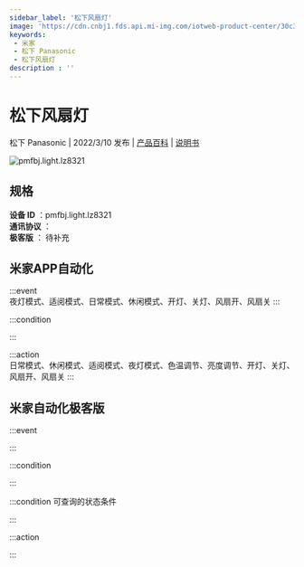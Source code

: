 ```yaml
---
sidebar_label: '松下风扇灯'
image: 'https://cdn.cnbj1.fds.api.mi-img.com/iotweb-product-center/30c30b457f0f07f49f6a90b1c8292ff9_1640756070924.png?GalaxyAccessKeyId=AKVGLQWBOVIRQ3XLEW&Expires=9223372036854775807&Signature=M76oQkY8zvNxKpxFxw6fvKbzicg='
keywords: 
 - 米家
 - 松下 Panasonic
 - 松下风扇灯
description : ''
---
```

# 松下风扇灯

松下 Panasonic | 2022/3/10 发布 | [产品百科](https://home.mi.com/webapp/content/baike/product/index.html?model=pmfbj.light.lz8321/) | [说明书](https://home.mi.com/views/introduction.html?model=pmfbj.light.lz8321&region=cn)

![pmfbj.light.lz8321](https://cdn.cnbj1.fds.api.mi-img.com/iotweb-product-center/30c30b457f0f07f49f6a90b1c8292ff9_1640756070924.png?GalaxyAccessKeyId=AKVGLQWBOVIRQ3XLEW&Expires=9223372036854775807&Signature=M76oQkY8zvNxKpxFxw6fvKbzicg=)

## 规格  
> 
**设备 ID** ：pmfbj.light.lz8321  
**通讯协议** ：  
**极客版**  ： 待补充 


## 米家APP自动化  

:::event  
夜灯模式、适阅模式、日常模式、休闲模式、开灯、关灯、风扇开、风扇关
:::

:::condition  

:::

:::action   
日常模式、休闲模式、适阅模式、夜灯模式、色温调节、亮度调节、开灯、关灯、风扇开、风扇关
:::

## 米家自动化极客版  

:::event  

:::

:::condition  

:::

:::condition 可查询的状态条件  

:::

:::action  

:::

        
